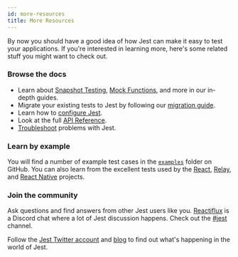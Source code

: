 ```yaml
---
id: more-resources
title: More Resources
---
```


By now you should have a good idea of how Jest can make it easy to test your
applications. If you're interested in learning more, here's some related stuff
you might want to check out.

### Browse the docs

* Learn about [Snapshot Testing](SnapshotTesting.md),
  [Mock Functions](MockFunctions.md), and more in our in-depth guides.
* Migrate your existing tests to Jest by following our
  [migration guide](MigrationGuide.md).
* Learn how to [configure Jest](Configuration.md).
* Look at the full [API Reference](GlobalAPI.md).
* [Troubleshoot](Troubleshooting.md) problems with Jest.

### Learn by example

You will find a number of example test cases in the
[`examples`](https://github.com/facebook/jest/tree/master/examples) folder on
GitHub. You can also learn from the excellent tests used by the
[React](https://github.com/facebook/react/tree/master/packages/react/src/__tests__),
[Relay](https://github.com/facebook/relay/tree/master/packages/react-relay/modern/__tests__),
and
[React Native](https://github.com/facebook/react-native/tree/master/Libraries/Animated/src/__tests__)
projects.

### Join the community

Ask questions and find answers from other Jest users like you.
[Reactiflux](http://www.reactiflux.com/) is a Discord chat where a lot of Jest
discussion happens. Check out the [#jest](https://discord.gg/MWRhKCj) channel.

Follow the [Jest Twitter account](https://twitter.com/fbjest) and
[blog](/jest/blog/) to find out what's happening in the world of Jest.
